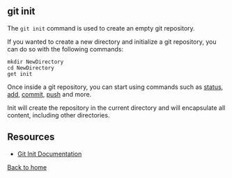 ## git init 

The `git init` command is used to create an empty git repository. 

If you wanted to create a new directory and initialize a git repository, you can do so with the following commands: 
```
mkdir NewDirectory
cd NewDirectory
get init
```

Once inside a git repository, you can start using commands such as [status](./Status.md), [add](./Add.md), [commit](./Commit.md), [push](./Push.md) and more.

Init will create the repository in the current directory and will encapsulate all content, including other directories. 

## Resources

- [Git Init Documentation](https://git-scm.com/docs/git-init)

[Back to home](../README.md)